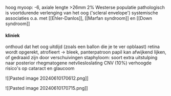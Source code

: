 hoog myoop: -6, axiale lengte >26mm
2% Westerse populatie
pathologisch is voortdurende verlenging van het oog ('scleral envelope')
systemische associaties o.a. met [[Ehler-Danlos]], [[Marfan syndroom]] en [[Down syndroom]]

#### kliniek
onthoud dat het oog uitdijd (zoals een ballon die je te ver opblaast)
retina wordt opgerekt, atrofieert -> bleek, panterpatroon
papil kan afwijkend lijken, of gedraaid zijn door verschuivingen
staphyloom: soort extra uitstulping naar posterior
rhegmatogene netvliesloslating
CNV (10%)
verhoogde risico's op cataract en glaucoom

![[Pasted image 20240610170612.png]]


![[Pasted image 20240610170715.png]]